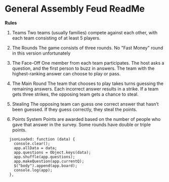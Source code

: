 # General Assembly Feud ReadMe 

**Rules**
1. Teams
Two teams (usually families) compete against each other, with each team consisting of at least 5 players.

2. The Rounds
The game consists of three rounds. No "Fast Money" round in this version unfortunately

3. The Face-Off
One member from each team participates. The host asks a question, and the first person to buzz in answers. The team with the highest-ranking answer can choose to play or pass.

4. The Main Round
The team that chooses to play takes turns guessing the remaining answers.
Each incorrect answer results in a strike.
If a team gets three strikes, the opposing team gets a chance to steal.
5. Stealing
The opposing team can guess one correct answer that hasn’t been guessed. If they guess correctly, they steal the points.

6. Points System
Points are awarded based on the number of people who gave that answer in the survey. Some rounds have double or triple points.




```
  jsonLoaded: function (data) {
    console.clear();
    app.allData = data;
    app.questions = Object.keys(data);
    app.shuffle(app.questions);
    app.makeQuestion(app.currentQ);
    $("body").append(app.board);
    console.log(app);
  },
```
